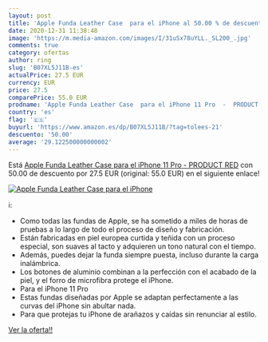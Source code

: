 ```yaml
---
layout: post
title: 'Apple Funda Leather Case  para el iPhone al 50.00 % de descuento'
date: 2020-12-31 11:38:48
image: 'https://m.media-amazon.com/images/I/31uSx78uYLL._SL200_.jpg'
comments: true
category: ofertas
author: ring
slug: 'B07XL5J11B-es'
actualPrice: 27.5 EUR
currency: EUR
price: 27.5
comparePrice: 55.0 EUR
prodname: 'Apple Funda Leather Case  para el iPhone 11 Pro  -  PRODUCT RED'
country: 'es'
flag: '🇪🇸'
buyurl: 'https://www.amazon.es/dp/B07XL5J11B/?tag=tolees-21'
descuento: '50.00'
average: '29.122500000000002'
---
```


Está [Apple Funda Leather Case  para el iPhone 11 Pro  -  PRODUCT RED](https://www.amazon.es/dp/B07XL5J11B/?tag=tolees-21) con 50.00 de descuento por 27.5 EUR (original: 55.0 EUR) en el siguiente enlace!

[![Apple Funda Leather Case  para el iPhone](https://m.media-amazon.com/images/I/31uSx78uYLL._SL200_.jpg)](https://www.amazon.es/dp/B07XL5J11B/?tag=tolees-21)

ℹ️:

- Como todas las fundas de Apple, se ha sometido a miles de horas de pruebas a lo largo de todo el proceso de diseño y fabricación.
- Están fabricadas en piel europea curtida y teñida con un proceso especial, son suaves al tacto y adquieren un tono natural con el tiempo.
- Además, puedes dejar la funda siempre puesta, incluso durante la carga inalámbrica.
- Los botones de aluminio combinan a la perfección con el acabado de la piel, y el forro de microfibra protege el iPhone.
- Para el iPhone 11 Pro
- Estas fundas diseñadas por Apple se adaptan perfectamente a las curvas del iPhone sin abultar nada.
- Para que protejas tu iPhone de arañazos y caídas sin renunciar al estilo.

[Ver la oferta!!](https://www.amazon.es/dp/B07XL5J11B/?tag=tolees-21)

